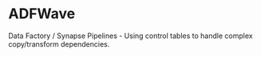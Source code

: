 # ADFWave
Data Factory / Synapse Pipelines - Using control tables to handle complex copy/transform dependencies.
